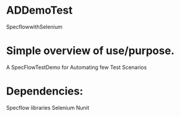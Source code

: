 # ADDemoTest
SpecflowwithSelenium

# Simple overview of use/purpose.

A SpecFlowTestDemo for Automating few Test Scenarios 

# Dependencies:
Specflow libraries 
Selenium 
Nunit 
